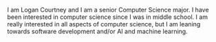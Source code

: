 I am Logan Courtney and I am a senior Computer Science major. I have been interested in computer science since I was in middle
school. I am really interested in all aspects of computer science, but I am leaning towards software development and/or AI and
machine learning.
